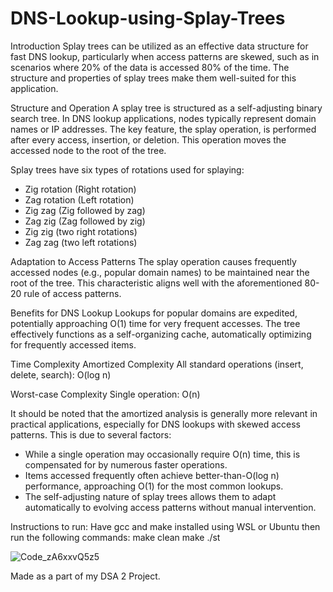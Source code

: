 # DNS-Lookup-using-Splay-Trees

Introduction
Splay trees can be utilized as an effective data structure for fast DNS lookup, particularly when access patterns are skewed, such as in scenarios where 20% of the data is accessed 80% of the time. The structure and properties of splay trees make them well-suited for this application.

Structure and Operation
A splay tree is structured as a self-adjusting binary search tree.
In DNS lookup applications, nodes typically represent domain names or IP addresses.
The key feature, the splay operation, is performed after every access, insertion, or deletion.
This operation moves the accessed node to the root of the tree.

Splay trees have six types of rotations used for splaying:
- Zig rotation (Right rotation)
- Zag rotation (Left rotation)
- Zig zag (Zig followed by zag)
- Zag zig (Zag followed by zig)
- Zig zig (two right rotations)
- Zag zag (two left rotations)

Adaptation to Access Patterns
The splay operation causes frequently accessed nodes (e.g., popular domain names) to be maintained near the root of the tree. This characteristic aligns well with the aforementioned 80-20 rule of access patterns.

Benefits for DNS Lookup
Lookups for popular domains are expedited, potentially approaching O(1) time for very frequent accesses.
The tree effectively functions as a self-organizing cache, automatically optimizing for frequently accessed items.

Time Complexity
Amortized Complexity
All standard operations (insert, delete, search): O(log n)

Worst-case Complexity
Single operation: O(n)

It should be noted that the amortized analysis is generally more relevant in practical applications, especially for DNS lookups with skewed access patterns. This is due to several factors:
- While a single operation may occasionally require O(n) time, this is compensated for by numerous faster operations.
- Items accessed frequently often achieve better-than-O(log n) performance, approaching O(1) for the most common lookups.
- The self-adjusting nature of splay trees allows them to adapt automatically to evolving access patterns without manual intervention.

Instructions to run:
Have gcc and make installed using WSL or Ubuntu
then run the following commands:
make clean
make
./st

![Code_zA6xxvQ5z5](https://github.com/psv2522/DNS-Lookup-using-Splay-Trees/assets/87223770/94cc5809-5b54-43d4-959f-eb7f361156fe)

Made as a part of my DSA 2 Project.
